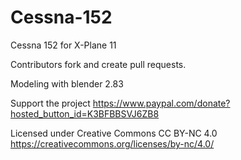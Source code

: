 # Cessna-152
Cessna 152 for X-Plane 11

Contributors fork and create pull requests.

Modeling with blender 2.83

Support the project https://www.paypal.com/donate?hosted_button_id=K3BFBBSVJ6ZB8

Licensed under Creative Commons CC BY-NC 4.0 https://creativecommons.org/licenses/by-nc/4.0/
